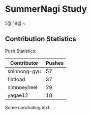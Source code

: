 # SummerNagi Study

5월 19일 ~ 

## Contribution Statistics

Push Statistics:

| Contributor | Pushes |
| ----------- | ------ |
| shinhong-gyu | 57 |
| flatload | 37 |
| nimnoeyheel | 29 |
| yagae12 | 18 |

Some concluding text.
